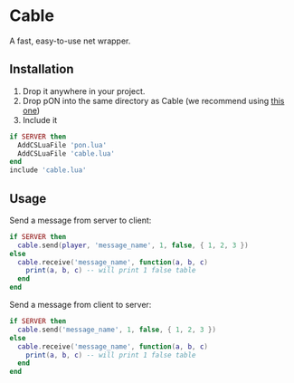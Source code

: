 # Cable
A fast, easy-to-use net wrapper.

## Installation
1. Drop it anywhere in your project.
2. Drop pON into the same directory as Cable (we recommend using [this one](https://github.com/TeslaCloud/Flux/blob/master/garrysmod/gamemodes/flux/gamemode/vendor/pon.lua))
3. Include it

```lua
if SERVER then
  AddCSLuaFile 'pon.lua'
  AddCSLuaFile 'cable.lua'
end
include 'cable.lua'
```

## Usage
Send a message from server to client:
```lua
if SERVER then
  cable.send(player, 'message_name', 1, false, { 1, 2, 3 })
else
  cable.receive('message_name', function(a, b, c)
    print(a, b, c) -- will print 1 false table
  end
end
```

Send a message from client to server:
```lua
if SERVER then
  cable.send('message_name', 1, false, { 1, 2, 3 })
else
  cable.receive('message_name', function(a, b, c)
    print(a, b, c) -- will print 1 false table
  end
end
```
